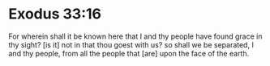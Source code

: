 # Exodus 33:16

For wherein shall it be known here that I and thy people have found grace in thy sight? [is it] not in that thou goest with us? so shall we be separated, I and thy people, from all the people that [are] upon the face of the earth.